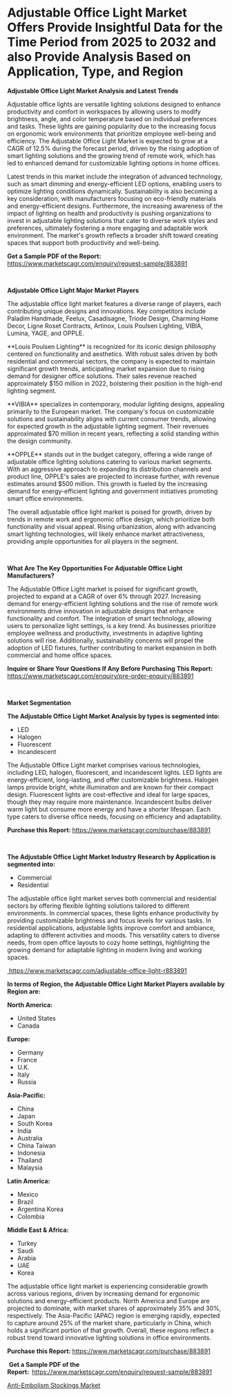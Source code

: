 <p><h1>Adjustable Office Light Market Offers Provide Insightful Data for the Time Period from 2025 to 2032 and also Provide Analysis Based on Application, Type, and Region</h1></p><p><strong>Adjustable Office Light Market Analysis and Latest Trends</strong></p>
<p><p>Adjustable office lights are versatile lighting solutions designed to enhance productivity and comfort in workspaces by allowing users to modify brightness, angle, and color temperature based on individual preferences and tasks. These lights are gaining popularity due to the increasing focus on ergonomic work environments that prioritize employee well-being and efficiency. The Adjustable Office Light Market is expected to grow at a CAGR of 12.5% during the forecast period, driven by the rising adoption of smart lighting solutions and the growing trend of remote work, which has led to enhanced demand for customizable lighting options in home offices.</p><p>Latest trends in this market include the integration of advanced technology, such as smart dimming and energy-efficient LED options, enabling users to optimize lighting conditions dynamically. Sustainability is also becoming a key consideration, with manufacturers focusing on eco-friendly materials and energy-efficient designs. Furthermore, the increasing awareness of the impact of lighting on health and productivity is pushing organizations to invest in adjustable lighting solutions that cater to diverse work styles and preferences, ultimately fostering a more engaging and adaptable work environment. The market's growth reflects a broader shift toward creating spaces that support both productivity and well-being.</p></p>
<p><strong>Get a Sample PDF of the Report:&nbsp;</strong> <a href="https://www.marketscagr.com/enquiry/request-sample/883891?utm_campaign=3191&utm_medium=2&utm_source=Github&utm_content=ia&utm_term=05042025&utm_id=adjustable-office-light">https://www.marketscagr.com/enquiry/request-sample/883891</a></p>
<p>&nbsp;</p>
<p><strong>Adjustable Office Light Major Market Players</strong></p>
<p><p>The adjustable office light market features a diverse range of players, each contributing unique designs and innovations. Key competitors include Paladim Handmade, Feelux, Casadisagne, Triode Design, Charming Home Decor, Ligne Roset Contracts, Artinox, Louis Poulsen Lighting, VIBIA, Lumina, YAGE, and OPPLE.</p><p>**Louis Poulsen Lighting** is recognized for its iconic design philosophy centered on functionality and aesthetics. With robust sales driven by both residential and commercial sectors, the company is expected to maintain significant growth trends, anticipating market expansion due to rising demand for designer office solutions. Their sales revenue reached approximately $150 million in 2022, bolstering their position in the high-end lighting segment.</p><p>**VIBIA** specializes in contemporary, modular lighting designs, appealing primarily to the European market. The company's focus on customizable solutions and sustainability aligns with current consumer trends, allowing for expected growth in the adjustable lighting segment. Their revenues approximated $70 million in recent years, reflecting a solid standing within the design community.</p><p>**OPPLE** stands out in the budget category, offering a wide range of adjustable office lighting solutions catering to various market segments. With an aggressive approach to expanding its distribution channels and product line, OPPLE's sales are projected to increase further, with revenue estimates around $500 million. This growth is fueled by the increasing demand for energy-efficient lighting and government initiatives promoting smart office environments.</p><p>The overall adjustable office light market is poised for growth, driven by trends in remote work and ergonomic office design, which prioritize both functionality and visual appeal. Rising urbanization, along with advancing smart lighting technologies, will likely enhance market attractiveness, providing ample opportunities for all players in the segment.</p></p>
<p>&nbsp;</p>
<p><strong>What Are The Key Opportunities For Adjustable Office Light Manufacturers?</strong></p>
<p><p>The Adjustable Office Light market is poised for significant growth, projected to expand at a CAGR of over 6% through 2027. Increasing demand for energy-efficient lighting solutions and the rise of remote work environments drive innovation in adjustable designs that enhance functionality and comfort. The integration of smart technology, allowing users to personalize light settings, is a key trend. As businesses prioritize employee wellness and productivity, investments in adaptive lighting solutions will rise. Additionally, sustainability concerns will propel the adoption of LED fixtures, further contributing to market expansion in both commercial and home office spaces.</p></p>
<p><strong>Inquire or Share Your Questions If Any Before Purchasing This Report:</strong> <a href="https://www.marketscagr.com/enquiry/pre-order-enquiry/883891?utm_campaign=3191&utm_medium=2&utm_source=Github&utm_content=ia&utm_term=05042025&utm_id=adjustable-office-light">https://www.marketscagr.com/enquiry/pre-order-enquiry/883891</a></p>
<p>&nbsp;</p>
<p><strong>Market Segmentation</strong></p>
<p><strong>The Adjustable Office Light Market Analysis by types is segmented into:</strong></p>
<p><ul><li>LED</li><li>Halogen</li><li>Fluorescent</li><li>Incandescent</li></ul></p>
<p><p>The Adjustable Office Light market comprises various technologies, including LED, halogen, fluorescent, and incandescent lights. LED lights are energy-efficient, long-lasting, and offer customizable brightness. Halogen lamps provide bright, white illumination and are known for their compact design. Fluorescent lights are cost-effective and ideal for large spaces, though they may require more maintenance. Incandescent bulbs deliver warm light but consume more energy and have a shorter lifespan. Each type caters to diverse office needs, focusing on efficiency and adaptability.</p></p>
<p><strong>Purchase this Report:&nbsp;</strong><a href="https://www.marketscagr.com/purchase/883891?utm_campaign=3191&utm_medium=2&utm_source=Github&utm_content=ia&utm_term=05042025&utm_id=adjustable-office-light">https://www.marketscagr.com/purchase/883891</a></p>
<p>&nbsp;</p>
<p><strong>The Adjustable Office Light Market Industry Research by Application is segmented into:</strong></p>
<p><ul><li>Commercial</li><li>Residential</li></ul></p>
<p><p>The adjustable office light market serves both commercial and residential sectors by offering flexible lighting solutions tailored to different environments. In commercial spaces, these lights enhance productivity by providing customizable brightness and focus levels for various tasks. In residential applications, adjustable lights improve comfort and ambiance, adapting to different activities and moods. This versatility caters to diverse needs, from open office layouts to cozy home settings, highlighting the growing demand for adaptable lighting in modern living and working spaces.</p></p>
<p><a href="https://www.marketscagr.com/adjustable-office-light-r883891?utm_campaign=3191&utm_medium=2&utm_source=Github&utm_content=ia&utm_term=05042025&utm_id=adjustable-office-light">&nbsp;https://www.marketscagr.com/adjustable-office-light-r883891</a></p>
<p><strong>In terms of Region, the Adjustable Office Light Market Players available by Region are:</strong></p>
<p>
    <p> <strong> North America: </strong>
        <ul>
            <li>United States</li>
            <li>Canada</li>
        </ul>
        </p> 
    <p> <strong> Europe: </strong>
        <ul>
            <li>Germany</li>
            <li>France</li>
            <li>U.K.</li>
            <li>Italy</li>
            <li>Russia</li>
        </ul>
        </p> 
    <p> <strong> Asia-Pacific: </strong>
        <ul>
            <li>China</li>
            <li>Japan</li>
            <li>South Korea</li>
            <li>India</li>
            <li>Australia</li>
            <li>China Taiwan</li>
            <li>Indonesia</li>
            <li>Thailand</li>
            <li>Malaysia</li>
        </ul>
        </p> 
    <p> <strong> Latin America: </strong>
        <ul>
            <li>Mexico</li>
            <li>Brazil</li>
            <li>Argentina Korea</li>
            <li>Colombia</li>
        </ul>
        </p> 
    <p> <strong> Middle East & Africa: </strong>
        <ul>
            <li>Turkey</li>
            <li>Saudi</li>
            <li>Arabia</li>
            <li>UAE</li>
            <li>Korea</li>
        </ul>
    </p>
    </p>
<p><p>The adjustable office light market is experiencing considerable growth across various regions, driven by increasing demand for ergonomic solutions and energy-efficient products. North America and Europe are projected to dominate, with market shares of approximately 35% and 30%, respectively. The Asia-Pacific (APAC) region is emerging rapidly, expected to capture around 25% of the market share, particularly in China, which holds a significant portion of that growth. Overall, these regions reflect a robust trend toward innovative lighting solutions in office environments.</p></p>
<p><strong>Purchase this Report: </strong><a href="https://www.marketscagr.com/purchase/883891?utm_campaign=3191&utm_medium=2&utm_source=Github&utm_content=ia&utm_term=05042025&utm_id=adjustable-office-light">https://www.marketscagr.com/purchase/883891</a></p>
<p>&nbsp;<strong>Get a Sample PDF of the Report:&nbsp;&nbsp;</strong><a href="https://www.marketscagr.com/enquiry/request-sample/883891?utm_campaign=3191&utm_medium=2&utm_source=Github&utm_content=ia&utm_term=05042025&utm_id=adjustable-office-light">https://www.marketscagr.com/enquiry/request-sample/883891</a></p>
<p><strong></strong></p>
<p><p><a href="https://github.com/shopovdjondo/Market-Research-Report-List-1/blob/main/anti-embolism-stockings-market.md?utm_campaign=3191&utm_medium=2&utm_source=Github&utm_content=ia&utm_term=05042025&utm_id=adjustable-office-light">Anti-Embolism Stockings Market</a></p></p>